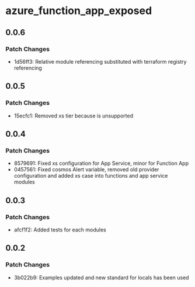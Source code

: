 # azure_function_app_exposed

## 0.0.6

### Patch Changes

- 1d56ff3: Relative module referencing substituted with terraform registry referencing

## 0.0.5

### Patch Changes

- 15ecfc1: Removed xs tier because is unsupported

## 0.0.4

### Patch Changes

- 8579691: Fixed xs configuration for App Service, minor for Function App
- 0457561: Fixed cosmos Alert variable, removed old provider configuration and added xs case into functions and app service modules

## 0.0.3

### Patch Changes

- afcf1f2: Added tests for each modules

## 0.0.2

### Patch Changes

- 3b022b9: Examples updated and new standard for locals has been used
